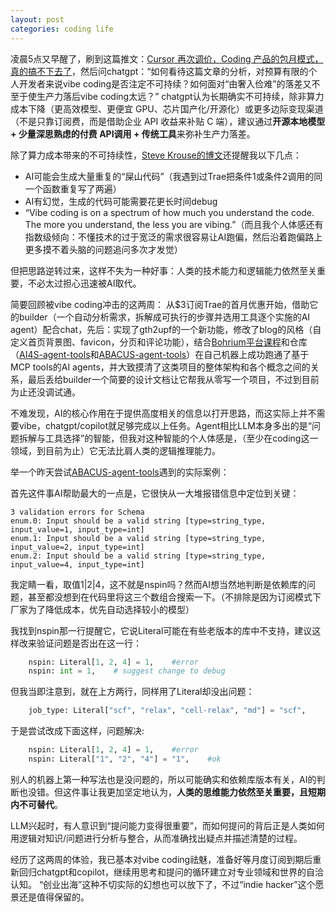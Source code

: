```yaml
---
layout: post
categories: coding life
---
```


凌晨5点又早醒了，刷到这篇推文：[Cursor 再次调价，Coding 产品的包月模式，真的搞不下去了](https://mp.weixin.qq.com/s/1Uxyarhwyi1Tyq1yNnS_Pw)，然后问chatgpt：“如何看待这篇文章的分析，对预算有限的个人开发者来说vibe coding是否注定不可持续？如何面对“由奢入俭难”的落差又不至于使生产力落后vibe coding太远？”
chatgpt认为长期确实不可持续，除非算力成本下降（更高效模型、更便宜 GPU、芯片国产化/开源化）或更多边际变现渠道（不是只靠订阅费，而是借助企业 API 收益来补贴 C 端），建议通过**开源本地模型 + 少量深思熟虑的付费 API调用 + 传统工具**来弥补生产力落差。

除了算力成本带来的不可持续性，[Steve Krouse的博文](https://blog.val.town/vibe-code)还提醒我以下几点：
- AI可能会生成大量重复的“屎山代码”（我遇到过Trae把条件1或条件2调用的同一个函数重复写了两遍）
- AI有幻觉，生成的代码可能需要花更长时间debug
- “Vibe coding is on a spectrum of how much you understand the code. The more you understand, the less you are vibing.”（而且我个人体感还有指数级倾向：不懂技术的过于宽泛的需求很容易让AI跑偏，然后沿着跑偏路上更多摸不着头脑的问题追问多次才发觉）

但把思路逆转过来，这样不失为一种好事：人类的技术能力和逻辑能力依然至关重要，不必太过担心迅速被AI取代。

简要回顾被vibe coding冲击的这两周：
从$3订阅Trae的首月优惠开始，借助它的builder（一个自动分析需求，拆解成可执行的步骤并选用工具逐个实施的AI agent）配合chat，先后：实现了gth2upf的一个新功能，修改了blog的风格（自定义首页背景图、favicon，分页和评论功能），结合[Bohrium平台课程](https://www.bohrium.com/courses/5920545182?tab=courses)和仓库（[AI4S-agent-tools](https://github.com/deepmodeling/AI4S-agent-tools)和[ABACUS-agent-tools](https://github.com/deepmodeling/ABACUS-agent-tools)）在自己机器上成功跑通了基于MCP tools的AI agents，并大致摸清了这类项目的整体架构和各个概念之间的关系，最后丢给builder一个简要的设计文档让它帮我从零写一个项目，不过到目前为止还没调试通。

不难发现，AI的核心作用在于提供高度相关的信息以打开思路，而这实际上并不需要vibe，chatgpt/copilot就足够完成以上任务。Agent相比LLM本身多出的是“问题拆解与工具选择”的智能，但我对这种智能的个人体感是，（至少在coding这一领域，到目前为止）它无法比肩人类的逻辑推理能力。

举一个昨天尝试[ABACUS-agent-tools](https://github.com/deepmodeling/ABACUS-agen-tools)遇到的实际案例：

首先这件事AI帮助最大的一点是，它很快从一大堆报错信息中定位到关键：
```
3 validation errors for Schema
enum.0: Input should be a valid string [type=string_type, input_value=1, input_type=int]
enum.1: Input should be a valid string [type=string_type, input_value=2, input_type=int]  
enum.2: Input should be a valid string [type=string_type, input_value=4, input_type=int]
```
我定睛一看，取值1|2|4，这不就是nspin吗？然而AI想当然地判断是依赖库的问题，甚至都没想到在代码里将这三个数组合搜索一下。（不排除是因为订阅模式下厂家为了降低成本，优先自动选择较小的模型）

我找到nspin那一行提醒它，它说Literal可能在有些老版本的库中不支持，建议这样改来验证问题是否出在这一行：
```python
    nspin: Literal[1, 2, 4] = 1,    #error
    nspin: int = 1,    # suggest change to debug
```
但我当即注意到，就在上方两行，同样用了Literal却没出问题：
```python
    job_type: Literal["scf", "relax", "cell-relax", "md"] = "scf",
```
于是尝试改成下面这样，问题解决:
```python
    nspin: Literal[1, 2, 4] = 1,    #error
    nspin: Literal["1", "2", "4"] = "1",    #ok
```
别人的机器上第一种写法也是没问题的，所以可能确实和依赖库版本有关，AI的判断也没错。但这件事让我更加坚定地认为，**人类的思维能力依然至关重要，且短期内不可替代**。

LLM兴起时，有人意识到“提问能力变得很重要”，而如何提问的背后正是人类如何用逻辑对知识/问题进行分析与整合，从而准确找出疑点并描述清楚的过程。

经历了这两周的体验，我已基本对vibe coding祛魅，准备好等月度订阅到期后重新回归chatgpt和copilot，继续用思考和提问的循环建立对专业领域和世界的自洽认知。
“创业出海”这种不切实际的幻想也可以放下了，不过“indie hacker”这个愿景还是值得保留的。